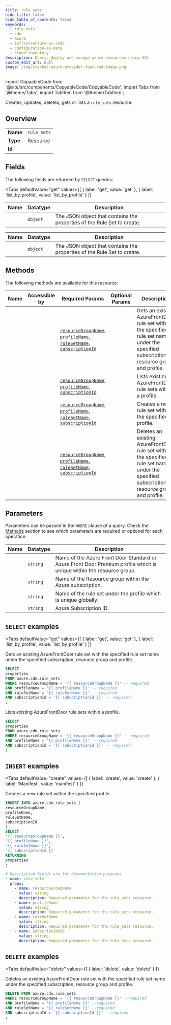 ```yaml
--- 
title: rule_sets
hide_title: false
hide_table_of_contents: false
keywords:
  - rule_sets
  - cdn
  - azure
  - infrastructure-as-code
  - configuration-as-data
  - cloud inventory
description: Query, deploy and manage azure resources using SQL
custom_edit_url: null
image: /img/stackql-azure-provider-featured-image.png
---
```


import CopyableCode from '@site/src/components/CopyableCode/CopyableCode';
import Tabs from '@theme/Tabs';
import TabItem from '@theme/TabItem';

Creates, updates, deletes, gets or lists a <code>rule_sets</code> resource.

## Overview
<table><tbody>
<tr><td><b>Name</b></td><td><code>rule_sets</code></td></tr>
<tr><td><b>Type</b></td><td>Resource</td></tr>
<tr><td><b>Id</b></td><td><CopyableCode code="azure.cdn.rule_sets" /></td></tr>
</tbody></table>

## Fields

The following fields are returned by `SELECT` queries:

<Tabs
    defaultValue="get"
    values={[
        { label: 'get', value: 'get' },
        { label: 'list_by_profile', value: 'list_by_profile' }
    ]}
>
<TabItem value="get">

<table>
<thead>
    <tr>
    <th>Name</th>
    <th>Datatype</th>
    <th>Description</th>
    </tr>
</thead>
<tbody>
<tr>
    <td><CopyableCode code="properties" /></td>
    <td><code>object</code></td>
    <td>The JSON object that contains the properties of the Rule Set to create.</td>
</tr>
</tbody>
</table>
</TabItem>
<TabItem value="list_by_profile">

<table>
<thead>
    <tr>
    <th>Name</th>
    <th>Datatype</th>
    <th>Description</th>
    </tr>
</thead>
<tbody>
<tr>
    <td><CopyableCode code="properties" /></td>
    <td><code>object</code></td>
    <td>The JSON object that contains the properties of the Rule Set to create.</td>
</tr>
</tbody>
</table>
</TabItem>
</Tabs>

## Methods

The following methods are available for this resource:

<table>
<thead>
    <tr>
    <th>Name</th>
    <th>Accessible by</th>
    <th>Required Params</th>
    <th>Optional Params</th>
    <th>Description</th>
    </tr>
</thead>
<tbody>
<tr>
    <td><a href="#get"><CopyableCode code="get" /></a></td>
    <td><CopyableCode code="select" /></td>
    <td><a href="#parameter-resourceGroupName"><code>resourceGroupName</code></a>, <a href="#parameter-profileName"><code>profileName</code></a>, <a href="#parameter-ruleSetName"><code>ruleSetName</code></a>, <a href="#parameter-subscriptionId"><code>subscriptionId</code></a></td>
    <td></td>
    <td>Gets an existing AzureFrontDoor rule set with the specified rule set name under the specified subscription, resource group and profile.</td>
</tr>
<tr>
    <td><a href="#list_by_profile"><CopyableCode code="list_by_profile" /></a></td>
    <td><CopyableCode code="select" /></td>
    <td><a href="#parameter-resourceGroupName"><code>resourceGroupName</code></a>, <a href="#parameter-profileName"><code>profileName</code></a>, <a href="#parameter-subscriptionId"><code>subscriptionId</code></a></td>
    <td></td>
    <td>Lists existing AzureFrontDoor rule sets within a profile.</td>
</tr>
<tr>
    <td><a href="#create"><CopyableCode code="create" /></a></td>
    <td><CopyableCode code="insert" /></td>
    <td><a href="#parameter-resourceGroupName"><code>resourceGroupName</code></a>, <a href="#parameter-profileName"><code>profileName</code></a>, <a href="#parameter-ruleSetName"><code>ruleSetName</code></a>, <a href="#parameter-subscriptionId"><code>subscriptionId</code></a></td>
    <td></td>
    <td>Creates a new rule set within the specified profile.</td>
</tr>
<tr>
    <td><a href="#delete"><CopyableCode code="delete" /></a></td>
    <td><CopyableCode code="delete" /></td>
    <td><a href="#parameter-resourceGroupName"><code>resourceGroupName</code></a>, <a href="#parameter-profileName"><code>profileName</code></a>, <a href="#parameter-ruleSetName"><code>ruleSetName</code></a>, <a href="#parameter-subscriptionId"><code>subscriptionId</code></a></td>
    <td></td>
    <td>Deletes an existing AzureFrontDoor rule set with the specified rule set name under the specified subscription, resource group and profile.</td>
</tr>
</tbody>
</table>

## Parameters

Parameters can be passed in the `WHERE` clause of a query. Check the [Methods](#methods) section to see which parameters are required or optional for each operation.

<table>
<thead>
    <tr>
    <th>Name</th>
    <th>Datatype</th>
    <th>Description</th>
    </tr>
</thead>
<tbody>
<tr id="parameter-profileName">
    <td><CopyableCode code="profileName" /></td>
    <td><code>string</code></td>
    <td>Name of the Azure Front Door Standard or Azure Front Door Premium profile which is unique within the resource group.</td>
</tr>
<tr id="parameter-resourceGroupName">
    <td><CopyableCode code="resourceGroupName" /></td>
    <td><code>string</code></td>
    <td>Name of the Resource group within the Azure subscription.</td>
</tr>
<tr id="parameter-ruleSetName">
    <td><CopyableCode code="ruleSetName" /></td>
    <td><code>string</code></td>
    <td>Name of the rule set under the profile which is unique globally.</td>
</tr>
<tr id="parameter-subscriptionId">
    <td><CopyableCode code="subscriptionId" /></td>
    <td><code>string</code></td>
    <td>Azure Subscription ID.</td>
</tr>
</tbody>
</table>

## `SELECT` examples

<Tabs
    defaultValue="get"
    values={[
        { label: 'get', value: 'get' },
        { label: 'list_by_profile', value: 'list_by_profile' }
    ]}
>
<TabItem value="get">

Gets an existing AzureFrontDoor rule set with the specified rule set name under the specified subscription, resource group and profile.

```sql
SELECT
properties
FROM azure.cdn.rule_sets
WHERE resourceGroupName = '{{ resourceGroupName }}' -- required
AND profileName = '{{ profileName }}' -- required
AND ruleSetName = '{{ ruleSetName }}' -- required
AND subscriptionId = '{{ subscriptionId }}' -- required
;
```
</TabItem>
<TabItem value="list_by_profile">

Lists existing AzureFrontDoor rule sets within a profile.

```sql
SELECT
properties
FROM azure.cdn.rule_sets
WHERE resourceGroupName = '{{ resourceGroupName }}' -- required
AND profileName = '{{ profileName }}' -- required
AND subscriptionId = '{{ subscriptionId }}' -- required
;
```
</TabItem>
</Tabs>


## `INSERT` examples

<Tabs
    defaultValue="create"
    values={[
        { label: 'create', value: 'create' },
        { label: 'Manifest', value: 'manifest' }
    ]}
>
<TabItem value="create">

Creates a new rule set within the specified profile.

```sql
INSERT INTO azure.cdn.rule_sets (
resourceGroupName,
profileName,
ruleSetName,
subscriptionId
)
SELECT 
'{{ resourceGroupName }}',
'{{ profileName }}',
'{{ ruleSetName }}',
'{{ subscriptionId }}'
RETURNING
properties
;
```
</TabItem>
<TabItem value="manifest">

```yaml
# Description fields are for documentation purposes
- name: rule_sets
  props:
    - name: resourceGroupName
      value: string
      description: Required parameter for the rule_sets resource.
    - name: profileName
      value: string
      description: Required parameter for the rule_sets resource.
    - name: ruleSetName
      value: string
      description: Required parameter for the rule_sets resource.
    - name: subscriptionId
      value: string
      description: Required parameter for the rule_sets resource.
```
</TabItem>
</Tabs>


## `DELETE` examples

<Tabs
    defaultValue="delete"
    values={[
        { label: 'delete', value: 'delete' }
    ]}
>
<TabItem value="delete">

Deletes an existing AzureFrontDoor rule set with the specified rule set name under the specified subscription, resource group and profile.

```sql
DELETE FROM azure.cdn.rule_sets
WHERE resourceGroupName = '{{ resourceGroupName }}' --required
AND profileName = '{{ profileName }}' --required
AND ruleSetName = '{{ ruleSetName }}' --required
AND subscriptionId = '{{ subscriptionId }}' --required
;
```
</TabItem>
</Tabs>
